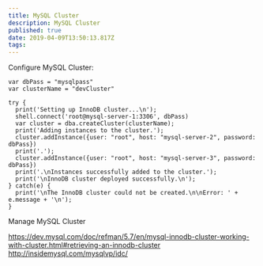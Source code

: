 ```yaml
---
title: MySQL Cluster
description: MySQL Cluster
published: true
date: 2019-04-09T13:50:13.817Z
tags: 
---
```


Configure MySQL Cluster:

```
var dbPass = "mysqlpass"
var clusterName = "devCluster"

try {
  print('Setting up InnoDB cluster...\n');
  shell.connect('root@mysql-server-1:3306', dbPass)
  var cluster = dba.createCluster(clusterName);
  print('Adding instances to the cluster.');
  cluster.addInstance({user: "root", host: "mysql-server-2", password: dbPass})
  print('.');
  cluster.addInstance({user: "root", host: "mysql-server-3", password: dbPass})
  print('.\nInstances successfully added to the cluster.');
  print('\nInnoDB cluster deployed successfully.\n');
} catch(e) {
  print('\nThe InnoDB cluster could not be created.\n\nError: ' + e.message + '\n');
}
```

Manage MySQL Cluster

https://dev.mysql.com/doc/refman/5.7/en/mysql-innodb-cluster-working-with-cluster.html#retrieving-an-innodb-cluster
http://insidemysql.com/mysqlvp/idc/